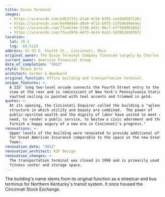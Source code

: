```yaml
---
title: Dixie Terminal
images:
  - https://ucarecdn.com/e9b373f2-41a0-4c56-8f95-ce2db0587126/
  - https://ucarecdn.com/9e49d4d4-d8e9-4f33-b97b-137b06d9de4e/
  - https://ucarecdn.com/77a4e34e-27d8-443c-96c7-eff3699b1892/
  - https://ucarecdn.com/ffea39f6-4d73-4a14-8a32-5d39b26595b7/
location:
  lat: 39.1
  lng: -84.5114
address: 41-53 E. Fourth St., Cincinnati, Ohio
original_owner: The Dixie Terminal Company financed largely by Charles and Robert Taft
current_owner: American Financial Group
date_of_completion: "1913"
style: Beaux Arts
architect: Garber & Woodward
original_function: Office building and transportation terminal.
unique_features: >-
  A 225' long two-level arcade connects the Fourth Street entry to the river
  view at the rear and is reminiscent of New York's Pennsylvania Station.  Its
  vaulted ceiling is painted with teal accents and trimmed in gold.
quotes: >-
  At its opening, the Cincinnati Enquirer called the building a "splendid
  structure in which utility and beauty are combined.  The power of
  public-spirited wealth and the dignity of labor have united to meet a public
  need, to render a public service, to bestow a civic adornment and thus to
  furnish a happy augury of a new era in Cincinnati's progress."
renovations: >-
  Upper levels of the building were renovated to provide additional office space
  for Great American Insurance comparable to the space in the new Great American
  Tower.
renovation_date: "2012"
renovation_architect: KZF Design
renovation_changes: >-
  The transportation terminal was closed in 1998 and is primarily used as a
  fitness center and storage space.
---
```


The building's name stems from its original function as a streetcar and bus terminus for Northern Kentucky's transit system. It once housed the Cincinnati Stock Exchange.
